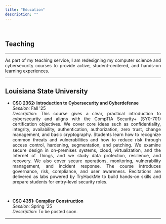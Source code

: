 ```yaml
---
title: "Education"
description: ""
---
```


<div style='text-align: justify; text-justify: inter-word;'>

<br>

## Teaching

---

As part of my teaching service, I am redesigning my computer science and cybersecurity courses to provide active, student-centered, and hands-on learning experiences.

---
## Louisiana State University

* **CSC 2362: Introduction to Cybersecurity and Cyberdefense** <br>
    *Session:* Fall '25 <br>
    *Description:* This course gives a clear, practical introduction to cybersecurity and aligns with the CompTIA Security+ (SY0-701) certification objectives. We cover core ideas such as confidentiality, integrity, availability, authentication, authorization, zero trust, change management, and basic cryptography. Students learn how to recognize common threats and vulnerabilities and how to reduce risk through access control, hardening, segmentation, and patching. We examine secure design in on-premises systems, cloud, virtualization, and the Internet of Things, and we study data protection, resilience, and recovery. We also cover secure operations, monitoring, vulnerability management, and incident response. The course introduces governance, risk, compliance, and user awareness. Recitations are delivered as labs powered by TryHackMe to build hands-on skills and prepare students for entry-level security roles.<br>

<br>

* **CSC 4351: Compiler Construction** <br>
    *Session:* Spring '25 <br>
    *Description:* To be posted soon.<br>


---

</div>